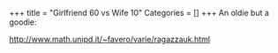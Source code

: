 +++
title = "Girlfriend 60 vs Wife 10"
Categories = []
+++
An oldie but a goodie:

<a href="http://www.math.unipd.it/~favero/varie/ragazzauk.html" target="_blank">http://www.math.unipd.it/~favero/varie/ragazzauk.html</a>
